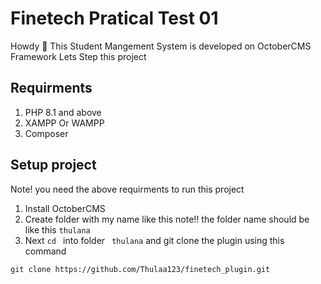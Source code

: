 # Finetech Pratical Test 01
Howdy 👋 This Student Mangement System is developed on OctoberCMS Framework
Lets Step this project
## Requirments
1. PHP 8.1 and above
2. XAMPP Or WAMPP
3. Composer
## Setup project
Note! you need the above requirments to run this project
1. Install OctoberCMS 
2. Create folder with my name like this note!! the folder name should be like this ` thulana `
3. Next `cd ` into folder ` thulana` and git clone the plugin using this command
```
git clone https://github.com/Thulaa123/finetech_plugin.git
```

